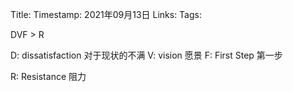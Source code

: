 Title: 
Timestamp:  2021年09月13日
Links: 
Tags: 

DVF > R

D: dissatisfaction 对于现状的不满
V: vision 愿景
F: First Step 第一步

R: Resistance 阻力
